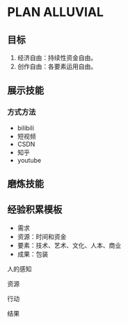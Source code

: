 # PLAN ALLUVIAL

## 目标

1. 经济自由：持续性资金自由。
2. 创作自由：各要素运用自由。



## 展示技能

### 方式方法

- bilibili
- 短视频
- CSDN
- 知乎
- youtube



## 磨炼技能



## 经验积累模板

- 需求
- 资源：时间和资金
- 要素：技术、艺术、文化、人本、商业
- 成果：包装



人的感知

资源

行动

结果